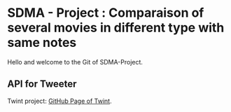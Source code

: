 # SDMA - Project : Comparaison of several movies in different type with same notes
Hello and welcome to the Git of SDMA-Project. 

## API for Tweeter

Twint project: [GitHub Page of Twint](https://github.com/twintproject/twint).
